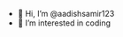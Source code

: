 - 👋 Hi, I’m @aadishsamir123
- 👀 I’m interested in coding

<!---
aadishsamir123/aadishsamir123 is a ✨ special ✨ repository because its `README.md` (this file) appears on your GitHub profile.
You can click the Preview link to take a look at your changes.
--->
